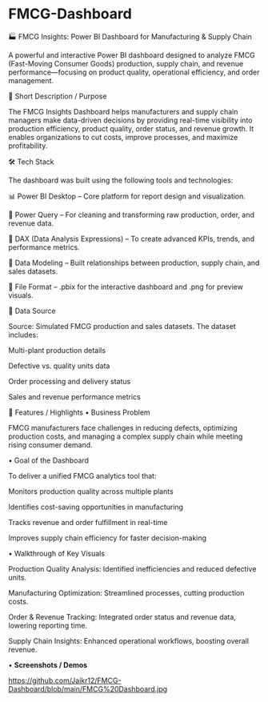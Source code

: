 # FMCG-Dashboard
🏭 FMCG Insights: Power BI Dashboard for Manufacturing & Supply Chain

A powerful and interactive Power BI dashboard designed to analyze FMCG (Fast-Moving Consumer Goods) production, supply chain, and revenue performance—focusing on product quality, operational efficiency, and order management.

📌 Short Description / Purpose

The FMCG Insights Dashboard helps manufacturers and supply chain managers make data-driven decisions by providing real-time visibility into production efficiency, product quality, order status, and revenue growth. It enables organizations to cut costs, improve processes, and maximize profitability.

🛠 Tech Stack

The dashboard was built using the following tools and technologies:

📊 Power BI Desktop – Core platform for report design and visualization.

📂 Power Query – For cleaning and transforming raw production, order, and revenue data.

🧠 DAX (Data Analysis Expressions) – To create advanced KPIs, trends, and performance metrics.

📝 Data Modeling – Built relationships between production, supply chain, and sales datasets.

📁 File Format – .pbix for the interactive dashboard and .png for preview visuals.

📂 Data Source

Source: Simulated FMCG production and sales datasets.
The dataset includes:

Multi-plant production details

Defective vs. quality units data

Order processing and delivery status

Sales and revenue performance metrics

🌟 Features / Highlights
• Business Problem

FMCG manufacturers face challenges in reducing defects, optimizing production costs, and managing a complex supply chain while meeting rising consumer demand.

• Goal of the Dashboard

To deliver a unified FMCG analytics tool that:

Monitors production quality across multiple plants

Identifies cost-saving opportunities in manufacturing

Tracks revenue and order fulfillment in real-time

Improves supply chain efficiency for faster decision-making

• Walkthrough of Key Visuals

Production Quality Analysis: Identified inefficiencies and reduced defective units.

Manufacturing Optimization: Streamlined processes, cutting production costs.

Order & Revenue Tracking: Integrated order status and revenue data, lowering reporting time.

Supply Chain Insights: Enhanced operational workflows, boosting overall revenue.


• **Screenshots / Demos**

https://github.com/Jaikr12/FMCG-Dashboard/blob/main/FMCG%20Dashboard.jpg

